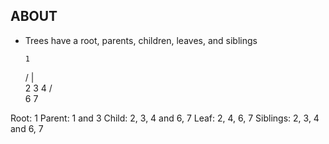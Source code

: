 ## ABOUT

- Trees have a root, parents, children, leaves, and siblings

      1
    / | \
   2  3  4
     / \
    6   7

Root: 1
Parent: 1 and 3
Child: 2, 3, 4 and 6, 7
Leaf: 2, 4, 6, 7 <!-- Ends of any branches -->
Siblings: 2, 3, 4 and 6, 7